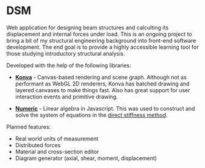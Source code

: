 # DSM

Web application for designing beam structures and calculting its displacement and internal forces under load. This is an ongoing project to bring a bit of my structural engineering background into front-end software development. The end goal is to provide a highly accessible learning tool for those studying introductory structural analysis.

Developed with the help of the following libraries:

* **[Konva](https://konvajs.github.io)** - Canvas-based rendering and scene graph. Although not as performant as WebGL 2D renderers, Konva has batched drawing and layered canvases to make things fast. Also has great support for user interaction events and primitive drawing.

* **[Numeric](http://www.numericjs.com)** - Linear algebra in Javascript. This was used to construct and solve the system of equations in the [direct stiffness method](https://en.wikipedia.org/wiki/Direct_stiffness_method).

Planned features:

* Real world units of measurement
* Distributed forces
* Material and cross-section editor
* Diagram generator (axial, shear, moment, displacement)